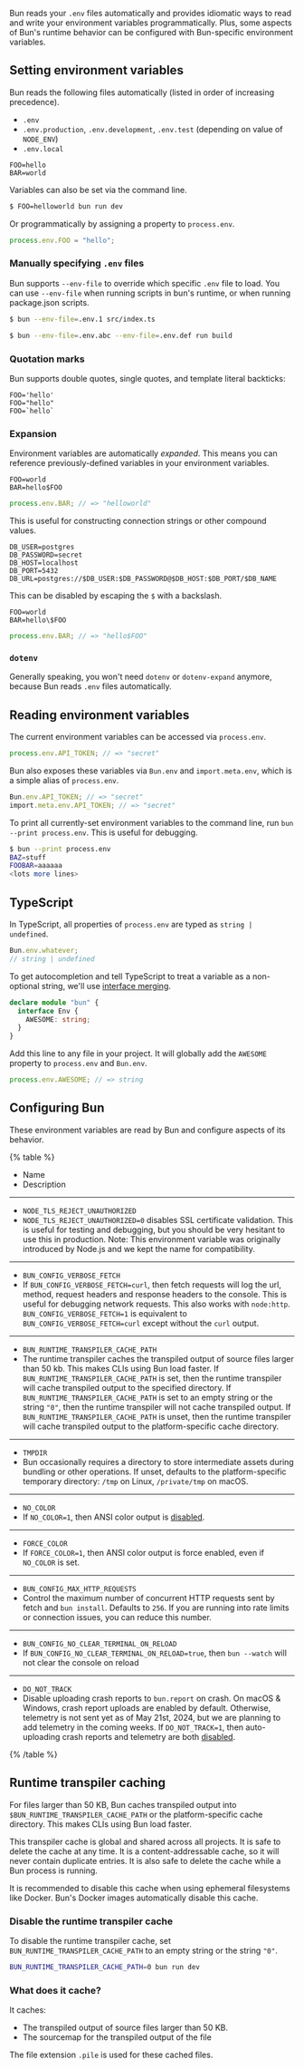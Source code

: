 Bun reads your `.env` files automatically and provides idiomatic ways to read and write your environment variables programmatically. Plus, some aspects of Bun's runtime behavior can be configured with Bun-specific environment variables.

## Setting environment variables

Bun reads the following files automatically (listed in order of increasing precedence).

- `.env`
- `.env.production`, `.env.development`, `.env.test` (depending on value of `NODE_ENV`)
- `.env.local`

```txt#.env
FOO=hello
BAR=world
```

Variables can also be set via the command line.

```sh
$ FOO=helloworld bun run dev
```

Or programmatically by assigning a property to `process.env`.

```ts
process.env.FOO = "hello";
```

### Manually specifying `.env` files

Bun supports `--env-file` to override which specific `.env` file to load. You can use `--env-file` when running scripts in bun's runtime, or when running package.json scripts.

```sh
$ bun --env-file=.env.1 src/index.ts

$ bun --env-file=.env.abc --env-file=.env.def run build
```

### Quotation marks

Bun supports double quotes, single quotes, and template literal backticks:

```txt#.env
FOO='hello'
FOO="hello"
FOO=`hello`
```

### Expansion

Environment variables are automatically _expanded_. This means you can reference previously-defined variables in your environment variables.

```txt#.env
FOO=world
BAR=hello$FOO
```

```ts
process.env.BAR; // => "helloworld"
```

This is useful for constructing connection strings or other compound values.

```txt#.env
DB_USER=postgres
DB_PASSWORD=secret
DB_HOST=localhost
DB_PORT=5432
DB_URL=postgres://$DB_USER:$DB_PASSWORD@$DB_HOST:$DB_PORT/$DB_NAME
```

This can be disabled by escaping the `$` with a backslash.

```txt#.env
FOO=world
BAR=hello\$FOO
```

```ts
process.env.BAR; // => "hello$FOO"
```

### `dotenv`

Generally speaking, you won't need `dotenv` or `dotenv-expand` anymore, because Bun reads `.env` files automatically.

## Reading environment variables

The current environment variables can be accessed via `process.env`.

```ts
process.env.API_TOKEN; // => "secret"
```

Bun also exposes these variables via `Bun.env` and `import.meta.env`, which is a simple alias of `process.env`.

```ts
Bun.env.API_TOKEN; // => "secret"
import.meta.env.API_TOKEN; // => "secret"
```

To print all currently-set environment variables to the command line, run `bun --print process.env`. This is useful for debugging.

```sh
$ bun --print process.env
BAZ=stuff
FOOBAR=aaaaaa
<lots more lines>
```

## TypeScript

In TypeScript, all properties of `process.env` are typed as `string | undefined`.

```ts
Bun.env.whatever;
// string | undefined
```

To get autocompletion and tell TypeScript to treat a variable as a non-optional string, we'll use [interface merging](https://www.typescriptlang.org/docs/handbook/declaration-merging.html#merging-interfaces).

```ts
declare module "bun" {
  interface Env {
    AWESOME: string;
  }
}
```

Add this line to any file in your project. It will globally add the `AWESOME` property to `process.env` and `Bun.env`.

```ts
process.env.AWESOME; // => string
```

## Configuring Bun

These environment variables are read by Bun and configure aspects of its behavior.

{% table %}

- Name
- Description

---

- `NODE_TLS_REJECT_UNAUTHORIZED`
- `NODE_TLS_REJECT_UNAUTHORIZED=0` disables SSL certificate validation. This is useful for testing and debugging, but you should be very hesitant to use this in production. Note: This environment variable was originally introduced by Node.js and we kept the name for compatibility.

---

- `BUN_CONFIG_VERBOSE_FETCH`
- If `BUN_CONFIG_VERBOSE_FETCH=curl`, then fetch requests will log the url, method, request headers and response headers to the console. This is useful for debugging network requests. This also works with `node:http`. `BUN_CONFIG_VERBOSE_FETCH=1` is equivalent to `BUN_CONFIG_VERBOSE_FETCH=curl` except without the `curl` output.

---

- `BUN_RUNTIME_TRANSPILER_CACHE_PATH`
- The runtime transpiler caches the transpiled output of source files larger than 50 kb. This makes CLIs using Bun load faster. If `BUN_RUNTIME_TRANSPILER_CACHE_PATH` is set, then the runtime transpiler will cache transpiled output to the specified directory. If `BUN_RUNTIME_TRANSPILER_CACHE_PATH` is set to an empty string or the string `"0"`, then the runtime transpiler will not cache transpiled output. If `BUN_RUNTIME_TRANSPILER_CACHE_PATH` is unset, then the runtime transpiler will cache transpiled output to the platform-specific cache directory.

---

- `TMPDIR`
- Bun occasionally requires a directory to store intermediate assets during bundling or other operations. If unset, defaults to the platform-specific temporary directory: `/tmp` on Linux, `/private/tmp` on macOS.

---

- `NO_COLOR`
- If `NO_COLOR=1`, then ANSI color output is [disabled](https://no-color.org/).

---

- `FORCE_COLOR`
- If `FORCE_COLOR=1`, then ANSI color output is force enabled, even if `NO_COLOR` is set.

---

- `BUN_CONFIG_MAX_HTTP_REQUESTS`
- Control the maximum number of concurrent HTTP requests sent by fetch and `bun install`. Defaults to `256`. If you are running into rate limits or connection issues, you can reduce this number.

---

- `BUN_CONFIG_NO_CLEAR_TERMINAL_ON_RELOAD`
- If `BUN_CONFIG_NO_CLEAR_TERMINAL_ON_RELOAD=true`, then `bun --watch` will not clear the console on reload

---

- `DO_NOT_TRACK`
- Disable uploading crash reports to `bun.report` on crash. On macOS & Windows, crash report uploads are enabled by default. Otherwise, telemetry is not sent yet as of May 21st, 2024, but we are planning to add telemetry in the coming weeks. If `DO_NOT_TRACK=1`, then auto-uploading crash reports and telemetry are both [disabled](https://do-not-track.dev/).

{% /table %}

## Runtime transpiler caching

For files larger than 50 KB, Bun caches transpiled output into `$BUN_RUNTIME_TRANSPILER_CACHE_PATH` or the platform-specific cache directory. This makes CLIs using Bun load faster.

This transpiler cache is global and shared across all projects. It is safe to delete the cache at any time. It is a content-addressable cache, so it will never contain duplicate entries. It is also safe to delete the cache while a Bun process is running.

It is recommended to disable this cache when using ephemeral filesystems like Docker. Bun's Docker images automatically disable this cache.

### Disable the runtime transpiler cache

To disable the runtime transpiler cache, set `BUN_RUNTIME_TRANSPILER_CACHE_PATH` to an empty string or the string `"0"`.

```sh
BUN_RUNTIME_TRANSPILER_CACHE_PATH=0 bun run dev
```

### What does it cache?

It caches:

- The transpiled output of source files larger than 50 KB.
- The sourcemap for the transpiled output of the file

The file extension `.pile` is used for these cached files.
